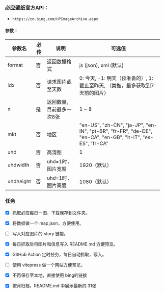 ### 必应壁纸官方API：

- `https://cn.bing.com/HPImageArchive.aspx`

#### 参数：

| 参数名    | 必传 | 说明                      | 可选值                                                       |
| --------- | ---- | ------------------------- | ------------------------------------------------------------ |
| format    | 否   | 返回数据格式              | js (json), xml (默认)                                        |
| idx       | 否   | 请求图片截至天数          | 0: 今天, -1: 明天（预准备的）, 1: 截止至昨天, （类推，最多获取到7天前的图片） |
| n         | 是   | 返回数量，目前最多一次8张 | 1 ~ 8                                                        |
| mkt       | 否   | 地区                      | "en-US", "zh-CN", "ja-JP", "en-IN", "pt-BR", "fr-FR", "de-DE", "en-CA", "en-GB", "it-IT", "es-ES", "fr-CA" |
| uhd       | 否   | 高清图                    | 1                                                            |
| uhdwidth  | 否   | uhd=1时，图片宽度         | 1920（默认）                                                 |
| uhdheight | 否   | uhd=1时，图片高度         | 1080（默认）                                                 |

### 任务

- [x] 抓取必应每日一图，下载保存到文件夹。
- [x] 将数据做一个 map.json，方便使用。
- [ ] 写入对应图片的 story 链接。
- [x] 每日抓取后将图片和信息写入 README.md 方便预览。
- [x] GitHub Action 定时任务，每日自动抓取，写入。
- [ ] 使用 vitepress 做一个网站方便预览。

- [x] 不再保存至本地，直接使用 bing的链接
- [x] 按月归档，README.md 中展示最新的 31张
